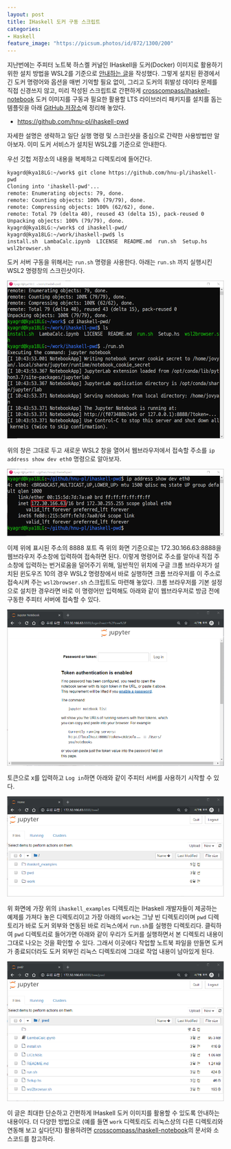 ```yaml
---
layout: post
title: IHaskell 도커 구동 스크립트
categories:
- Haskell
feature_image: "https://picsum.photos/id/872/1300/200"
---
```


지난번에는 주피터 노트북 하스켈 커널인 IHaskell을 도커(Docker) 이미지로 활용하기 위한 설치 방법을
WSL2를 기준으로 [안내하는 글](/haskell/2019/07/19/ihaskell-wsl2/)을 작성했다.
그렇게 설치된 환경에서 긴 도커 명령어와 옵션을 매번 기억할 필요 없이, 그리고 도커의 휘발성 데이타 문제를
직접 신경쓰지 않고, 미리 작성된 스크립트로 간편하게
[crosscompass/ihaskell-notebook](https://github.com/jamesdbrock/ihaskell-notebook)
도커 이미지를 구동과 필요한 활용할 LTS 라이브러리 패키지를 설치를 돕는 템플릿을
아래 [GitHub 저장소](https://github.com/hnu-pl/ihaskell-pwd)에 정리해 놓았다.

 * https://github.com/hnu-pl/ihaskell-pwd

자세한 설명은 생략하고 일단 실행 명령 및 스크린샷을 중심으로 간략한 사용방법만 알아보자.
이미 도커 서비스가 설치된 WSL2를 기준으로 안내한다.

우선 깃헙 저장소의 내용을 복제하고 디렉토리에 들어간다.
```
kyagrd@kya18LG:~/work$ git clone https://github.com/hnu-pl/ihaskell-pwd
Cloning into 'ihaskell-pwd'...
remote: Enumerating objects: 79, done.
remote: Counting objects: 100% (79/79), done.
remote: Compressing objects: 100% (62/62), done.
remote: Total 79 (delta 40), reused 43 (delta 15), pack-reused 0
Unpacking objects: 100% (79/79), done.
kyagrd@kya18LG:~/work$ cd ihaskell-pwd/
kyagrd@kya18LG:~/work/ihaskell-pwd$ ls
install.sh  LambaCalc.ipynb  LICENSE  README.md  run.sh  Setup.hs  wsl2browser.sh
```
도커 서버 구동을 위해서는 `run.sh` 명령을 사용한다.
아래는 `run.sh` 까지 실행시킨 WSL2 명령창의 스크린샷이다.

![run.sh](/assets/blog/ihaskell-pwd-01.png)

위의 창은 그대로 두고 새로운 WSL2 창을 열어서 웹브라우저에서 접속할 주소를 `ip address show dev eth0` 명령으로 알아보자.

![ip addr](/assets/blog/ihaskell-pwd-02.png)

이제 위에 표시된 주소의 8888 포트 즉 위의 화면 기준으로는 172.30.166.63:8888을 웹브라우저 주소창에 입력하여 접속하면 된다.
이렇게 명령어로 주소를 알아내 직접 주소창에 입력하는 번거로움을 덜어주기 위해,
일반적인 위치에 구글 크롬 브라우저가 설치된 윈도우즈 10의 경우 WSL2 명령창에서 바로 실행하면
크롬 브라우저를 이 주소로 접속시켜 주는 `wsl2browser.sh` 스크립트도 마련해 놓았다.
크롬 브라우저를 기본 설정으로 설치한 경우라면 바로 이 명령어만 입력해도 아래와
같이 웹브라우저로 방금 전에 구동한 주피터 서버에 접속할 수 있다.

![jupyter login](/assets/blog/ihaskell-pwd-03.png)

토큰으로 x를 입력하고 `Log in`하면 아래와 같이 주피터 서버를 사용하기 시작할 수 있다.

![jupyter dirs](/assets/blog/ihaskell-pwd-04.png)

위 화면에 가장 위의 `ihaskell_examples` 디렉토리는 IHaskell 개발자들이 제공하는 예제를 가져다 놓은 디렉토리이고
가장 아래의 `work`는 그냥 빈 디렉토리이며
`pwd` 디렉토리가 바로 도커 외부와 연동된 바로 리눅스에서 `run.sh`를 실행한 디렉토리다. 클릭하여 `pwd` 디렉토리로
들어가면 아래와 같이 우리가 도커를 실행하면서 본 디렉토리 내용이 그대로 나오는 것을 확인할 수 있다. 그래서
이곳에다 작업할 노트북 파일을 만들면 도커가 종료되더라도 도커 외부인 리눅스 디렉토리에 그대로 작업 내용이 남아있게 된다.

![jupyter pwd](/assets/blog/ihaskell-pwd-05.png)

이 글은 최대한 단순하고 간편하게 IHaskell 도커 이미지를 활용할 수 있도록 안내하는 내용이다.
더 다양한 방법으로 (예를 들면 `work` 디렉토리도 리눅스상의 다른 디렉토리와 연동해 보고 싶다던지) 활용하려면
[crosscompass/ihaskell-notebook](https://github.com/jamesdbrock/ihaskell-notebook)의 문서와 소스코드를 참고하라.

